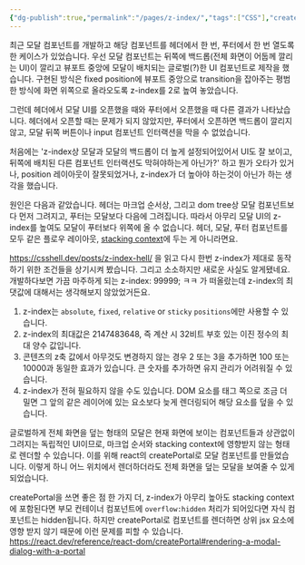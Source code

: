```yaml
---
{"dg-publish":true,"permalink":"/pages/z-index/","tags":["CSS"],"created":"2024-12-22","updated":"2024-12-22T23:23:00"}
---
```


최근 모달 컴포넌트를 개발하고 해당 컴포넌트를 헤더에서 한 번, 푸터에서 한 번 열도록 한 케이스가 있었습니다.
우선 모달 컴포넌트는 뒤쪽에 백드롭(전체 화면이 어둡께 깔리는 UI)이 깔리고 뷰포트 중앙에 모달이 배치되는 글로벌(?)한 UI 컴포넌트로 제작을 했습니다. 구현된 방식은 fixed position에 뷰포트 중앙으로 transition을 잡아주는 평범한 방식에 화면 위쪽으로 올라오도록 z-index를 2로 높여 놓았습니다.

그런데 헤더에서 모달 UI를 오픈했을 때와 푸터에서 오픈했을 때 다른 결과가 나타났습니다. 헤더에서 오픈할 때는 문제가 되지 않았지만, 푸터에서 오픈하면 백드롭이 깔리지 않고, 모달 뒤쪽 버튼이나 input 컴포넌트 인터랙션을 막을 수 없었습니다. 

처음에는 'z-index상 모달과 모달의 백드롭이 더 높게 설정되어있어서 UI도 잘 보이고, 뒤쪽에 배치된 다른 컴포넌트 인터랙션도 막혀야하는게 아닌가?' 하고 뭔가 오타가 있거나, position 레이아웃이 잘못되었거나, z-index가 더 높아야 하는것이 아닌가 하는 생각을 했습니다.

원인은 다음과 같았습니다. 헤더는 마크업 순서상, 그리고 dom tree상 모달 컴포넌트보다 먼저 그려지고, 푸터는 모달보다 다음에 그려집니다. 따라서 아무리 모달 UI의 z-index를 높여도 모달이 푸터보다 위쪽에 올 수 없습니다. 헤더, 모달, 푸터 컴포넌트를 모두 같은 플로우 레이아웃, [stacking context](https://developer.mozilla.org/ko/docs/Web/CSS/CSS_positioned_layout/Understanding_z-index/Stacking_context)에 두는 게 아니라면요.

https://csshell.dev/posts/z-index-hell/ 을 읽고 다시 한번 z-index가 제대로 동작하기 위한 조건들을 상기시켜 봤습니다. 그리고 소소하지만 새로운 사실도 알게됐네요. 개발하다보면 가끔 마주하게 되는 z-index: 99999; ㅋㅋ 가 떠올랐는데 z-index의 최댓값에 대해서는 생각해보지 않았었거든요. 

1. z-index는 `absolute`, `fixed`, `relative` or `sticky` `positions`에만 사용할 수 있습니다.
2. z-index의 최대값은 2147483648, 즉 계산 시 32비트 부호 있는 이진 정수의 최대 양수 값입니다.
3. 콘텐츠의 z축 값에서 아무것도 변경하지 않는 경우 2 또는 3을 추가하면 100 또는 10000과 동일한 효과가 있습니다. 큰 숫자를 추가하면 유지 관리가 어려워질 수 있습니다.
4. z-index가 전혀 필요하지 않을 수도 있습니다. DOM 요소를 </body> 태그 쪽으로 조금 더 밀면 그 앞의 같은 레이어에 있는 요소보다 늦게 렌더링되어 해당 요소를 덮을 수 있습니다.

글로벌하게 전체 화면을 덮는 형태의 모달은 현재 화면에 보이는 컴포넌트들과 상관없이 그려지는 독립적인 UI이므로, 마크업 순서와 stacking context에 영향받지 않는 형태로 렌더할 수 있습니다. 이를 위해 react의 createPortal로 모달 컴포넌트를 만들었습니다. 이렇게 하니 어느 위치에서 렌더하더라도 전체 화면을 덮는 모달을 보여줄 수 있게 되었습니다.

createPortal을 쓰면 좋은 점 한 가지 더, 
z-index가 아무리 높아도 stacking context에 포함된다면 부모 컨테이너 컴포넌트에 `overflow:hidden` 처리가 되어있다면 자식 컴포넌트는 hidden됩니다. 하지만 createPortal로 컴포넌트를 렌더하면 상위 jsx 요소에 영향 받지 않기 때문에 이런 문제를 피할 수 있습니다. 
https://react.dev/reference/react-dom/createPortal#rendering-a-modal-dialog-with-a-portal